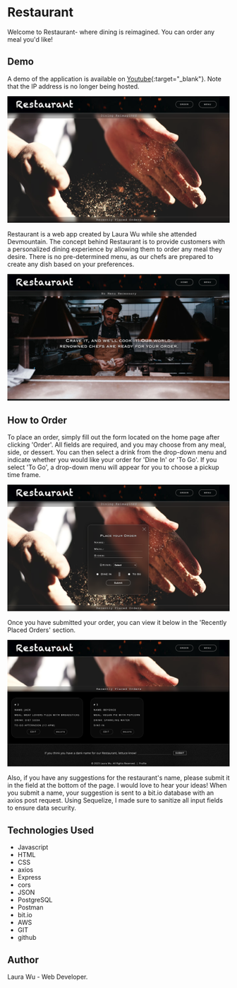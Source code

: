 # Restaurant
Welcome to Restaurant- where dining is reimagined. You can order any meal you'd like!

## Demo
A demo of the application is available on [Youtube](https://youtu.be/1sWL6roOwZg){:target="_blank"}.
Note that the IP address is no longer being hosted.

![Restaurant Landing Page](https://github.com/leemaiwu/Foundations-Capstone-Restaurant/blob/d250ba330e22529d93f53da4dda911ec49066b09/ReadMe-Images/Restaurant%20Landing%20Page.png)


Restaurant is a web app created by Laura Wu while she attended Devmountain. The concept behind Restaurant is to provide customers with a personalized dining experience by allowing them to order any meal they desire. There is no pre-determined menu, as our chefs are prepared to create any dish based on your preferences.

![Restaurant menu](https://github.com/leemaiwu/Foundations-Capstone-Restaurant/blob/e60cb037c617d3e1cbff882fa56edfaa5c4ac642/ReadMe-Images/Restaurant%20Menu.png)


## How to Order
To place an order, simply fill out the form located on the home page after clicking 'Order'. All fields are required, and you may choose from any meal, side, or dessert. You can then select a drink from the drop-down menu and indicate whether you would like your order for 'Dine In' or 'To Go'. If you select 'To Go', a drop-down menu will appear for you to choose a pickup time frame.


![Restaurant Order Form](https://github.com/leemaiwu/Foundations-Capstone-Restaurant/blob/e60cb037c617d3e1cbff882fa56edfaa5c4ac642/ReadMe-Images/Restaurant%20Order%20Form.png)


Once you have submitted your order, you can view it below in the 'Recently Placed Orders' section. 

![Restaurant Order History and Footer](https://github.com/leemaiwu/Foundations-Capstone-Restaurant/blob/e60cb037c617d3e1cbff882fa56edfaa5c4ac642/ReadMe-Images/Restaurant%20Order%20History%20and%20Footer.png)

Also, if you have any suggestions for the restaurant's name, please submit it in the field at the bottom of the page. I would love to hear your ideas! When you submit a name, your suggestion is sent to a bit.io database with an axios post request. Using Sequelize, I made sure to sanitize all input fields to ensure data security.


## Technologies Used
- Javascript
- HTML
- CSS
- axios
- Express
- cors
- JSON
- PostgreSQL
- Postman
- bit.io
- AWS
- GIT
- github

## Author
Laura Wu - Web Developer.